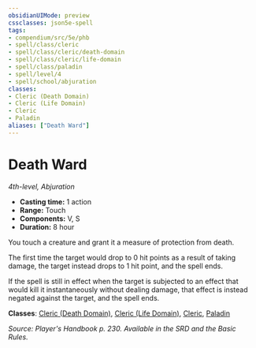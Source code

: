 ```yaml
---
obsidianUIMode: preview
cssclasses: json5e-spell
tags:
- compendium/src/5e/phb
- spell/class/cleric
- spell/class/cleric/death-domain
- spell/class/cleric/life-domain
- spell/class/paladin
- spell/level/4
- spell/school/abjuration
classes:
- Cleric (Death Domain)
- Cleric (Life Domain)
- Cleric
- Paladin
aliases: ["Death Ward"]
---
```

# Death Ward
*4th-level, Abjuration*  

- **Casting time:** 1 action
- **Range:** Touch
- **Components:** V, S
- **Duration:** 8 hour

You touch a creature and grant it a measure of protection from death.

The first time the target would drop to 0 hit points as a result of taking damage, the target instead drops to 1 hit point, and the spell ends.

If the spell is still in effect when the target is subjected to an effect that would kill it instantaneously without dealing damage, that effect is instead negated against the target, and the spell ends.

**Classes**: [Cleric (Death Domain)](cleric-death-domain.md), [Cleric (Life Domain)](cleric-life-domain.md), [Cleric](cleric.md), [Paladin](paladin.md)

*Source: Player's Handbook p. 230. Available in the SRD and the Basic Rules.*